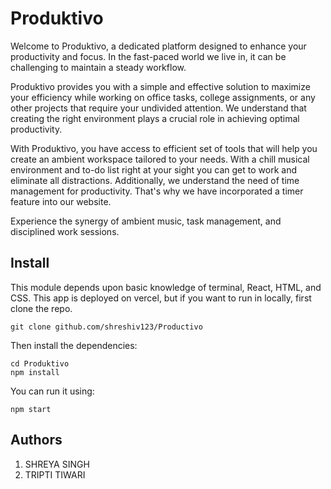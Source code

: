 # Produktivo

Welcome to Produktivo, a dedicated platform designed to enhance your productivity and focus. In the fast-paced world we live in, it can be challenging to maintain a steady workflow. 

Produktivo provides you with a simple and effective solution to maximize your efficiency while working on office tasks, college assignments, or any other projects that require your undivided attention. We understand that creating the right environment plays a crucial role in achieving optimal productivity. 

With Produktivo, you have access to efficient set of tools that will help you create an ambient workspace tailored to your needs. 
With a chill musical environment and to-do list right at your sight you can get to work and eliminate all distractions. Additionally, we understand the need of time management for productivity. That's why we have incorporated a timer feature into our website. 

Experience the synergy of ambient music, task management, and disciplined work sessions.

## Install

This module depends upon basic knowledge of terminal, React, HTML, and CSS.
This app is deployed on vercel, but if you want to run in locally, first clone the repo.

```
git clone github.com/shreshiv123/Productivo
```

Then install the dependencies:
```
cd Produktivo
npm install
```

You can run it using:

```
npm start
```

## Authors

1) SHREYA SINGH
2) TRIPTI TIWARI

